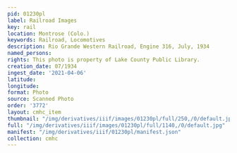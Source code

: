 ```yaml
---
pid: 01230pl
label: Railroad Images
key: rail
location: Montrose (Colo.)
keywords: Railroad, Locomotives
description: Rio Grande Western Railroad, Engine 316, July, 1934
named_persons: 
rights: This photo is property of Lake County Public Library.
creation_date: 07/1934
ingest_date: '2021-04-06'
latitude: 
longitude: 
format: Photo
source: Scanned Photo
order: '3772'
layout: cmhc_item
thumbnail: "/img/derivatives/iiif/images/01230pl/full/250,/0/default.jpg"
full: "/img/derivatives/iiif/images/01230pl/full/1140,/0/default.jpg"
manifest: "/img/derivatives/iiif/01230pl/manifest.json"
collection: cmhc
---
```

